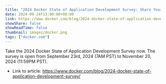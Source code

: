 ```yaml
---
title: "2024 Docker State of Application Development Survey: Share Your Thoughts on Development"
date: 2024-09-24T13:00:00+00:00
link: https://www.docker.com/blog/2024-docker-state-of-application-development-survey/
showShare: false
showReadTime: false
thumbnail: images/docker.png
tags: ["docker.com"]
---
```

Take the 2024 Docker State of Application Development Survey now. The survey is open from September 23rd, 2024 (7AM PST) to November 20, 2024 (11:59PM PST).

- Link to article: https://www.docker.com/blog/2024-docker-state-of-application-development-survey/